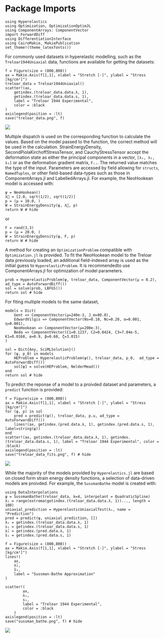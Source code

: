 # Package Imports

```@example 1
using Hyperelastics
using Optimization, OptimizationOptimJL
using ComponentArrays: ComponentVector
import ForwardDiff
using DifferentiationInterface
using CairoMakie, MakiePublication
set_theme!(theme_latexfonts())
```

For commonly used datasets in hyperelastic modelling, such as the `Treloar1944Uniaxial` data, functions are available for getting the datasets:

```@example 1
f = Figure(size = (800,800))
ax = Makie.Axis(f[1,1], xlabel = "Stretch [-]", ylabel = "Stress [kg/cm²]")
treloar_data = Treloar1944Uniaxial()
scatter!(ax, 
    getindex.(treloar_data.data.λ, 1), 
    getindex.(treloar_data.data.s, 1), 
    label = "Treloar 1944 Experimental",
    color = :black
)
axislegend(position = :lt)
save("treloar_data.png", f)
```

![](treloar_data.png)

Multiple dispatch is used on the corresponding function to calculate the values. Based on the model passed to the function, the correct method will be used in the calculation. StrainEnergyDensity, SecondPiolaKirchoffStressTensor, and CauchyStressTensor accept the deformation state as either the principal components in a vector, `[λ₁, λ₂, λ₃]` or as the deformation gradient matrix, `Fᵢⱼ`. The returned value matches the type of the input. Parameters are accessed by field allowing for `structs`, `NamedTuples`, or other field-based data-types such as those in ComponentArrays.jl and LabelledArrays.jl. For example, the NeoHookean model is accessed with:

```@example 1
ψ = NeoHookean()
λ⃗ = [2.0, sqrt(1/2), sqrt(1/2)]
p = (μ = 10.0, )
W = StrainEnergyDensity(ψ, λ⃗, p)
return W # hide
```

or

```@example 1
F = rand(3,3)
p = (μ = 20.0, )
W = StrainEnergyDensity(ψ, F, p)
return W # hide
```

A method for creating an `OptimizationProblem` compatible with `Optimization.jl` is provided. To fit the NeoHookean model to the Treloar data previously loaded, an additional field-indexed array is used as the initial guess to `HyperelasticProblem`. It is recommendedto use ComponentArrays.jl for optimization of model parameters.

```@example 1
prob = HyperelasticProblem(ψ, treloar_data, ComponentVector(μ = 0.2), ad_type = AutoForwardDiff())
sol = solve(prob, LBFGS())
return sol # hide
```

For fiting multiple models to the same dataset, 

```@example 1
models = Dict(
    Gent => ComponentVector(μ=240e-3, J_m=80.0),
    EdwardVilgis => ComponentVector(Ns=0.10, Nc=0.20, α=0.001, η=0.001),
    NeoHookean => ComponentVector(μ=200e-3),
    Beda => ComponentVector(C1=0.1237, C2=0.0424, C3=7.84e-5, K1=0.0168, α=0.9, β=0.68, ζ=3.015)
)

sol = Dict{Any, SciMLSolution}()
for (ψ, p_0) in models
    HEProblem = HyperelasticProblem(ψ(), treloar_data, p_0,  ad_type = AutoForwardDiff())
    sol[ψ] = solve(HEProblem, NelderMead())
end
return sol # hide
```

To predict the reponse of a model to a proivded dataset and parameters, a `predict` function is provided:

```@example 1
f = Figure(size = (800,800))
ax = Makie.Axis(f[1,1], xlabel = "Stretch [-]", ylabel = "Stress [kg/cm²]")
for (ψ, p) in sol
    pred = predict(ψ(), treloar_data, p.u, ad_type = AutoForwardDiff())
    lines!(ax, getindex.(pred.data.λ, 1), getindex.(pred.data.s, 1), label=string(ψ))
end
scatter!(ax, getindex.(treloar_data.data.λ, 1), getindex.(treloar_data.data.s, 1), label = "Treloar 1944 Experimental", color = :black)
axislegend(position = :lt)
save("treloar_data_fits.png", f) # hide
```

![](treloar_data_fits.png)

While the majority of the models provided by `Hyperelastics.jl` are based on closed form strain energy density functions, a selection of data-driven models are proivded. For example, the `SussmanBathe` model is created with:

```@example 1
using DataInterpolations
ψ = SussmanBathe(treloar_data, k=4, interpolant = QuadraticSpline)
λ₁ = range(extrema(getindex.(treloar_data.data.λ, 1))..., length = 100)
uniaxial_prediction = HyperelasticUniaxialTest(λ₁, name = "Prediction")
pred = predict(ψ, uniaxial_prediction, [])
λ₁ = getindex.(treloar_data.data.λ, 1)
s₁ = getindex.(treloar_data.data.s, 1)
λ̂₁ = getindex.(pred.data.λ, 1)
ŝ₁ = getindex.(pred.data.s, 1)

f = Figure(size = (800,800))
ax = Makie.Axis(f[1,1], xlabel = "Stretch [-]", ylabel = "Stress [kg/cm²]")
lines!(
    ax, 
    λ̂₁, 
    ŝ₁, 
    label = "Sussman-Bathe Approximation"
)

scatter!(
        ax,
        λ₁, 
        s₁, 
        label = "Treloar 1944 Experimental",
        color = :black
    )
axislegend(position = :lt)
save("sussman_bathe.png", f) # hide
```
![](sussman_bathe.png)